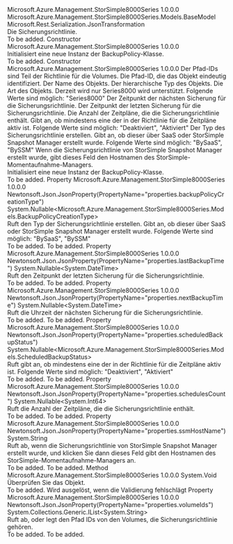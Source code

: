<Type Name="BackupPolicy" FullName="Microsoft.Azure.Management.StorSimple8000Series.Models.BackupPolicy">
  <TypeSignature Language="C#" Value="public class BackupPolicy : Microsoft.Azure.Management.StorSimple8000Series.Models.BaseModel" />
  <TypeSignature Language="ILAsm" Value=".class public auto ansi beforefieldinit BackupPolicy extends Microsoft.Azure.Management.StorSimple8000Series.Models.BaseModel" />
  <TypeSignature Language="DocId" Value="T:Microsoft.Azure.Management.StorSimple8000Series.Models.BackupPolicy" />
  <TypeSignature Language="VB.NET" Value="Public Class BackupPolicy&#xA;Inherits BaseModel" />
  <TypeSignature Language="F#" Value="type BackupPolicy = class&#xA;    inherit BaseModel" />
  <AssemblyInfo>
    <AssemblyName>Microsoft.Azure.Management.StorSimple8000Series</AssemblyName>
    <AssemblyVersion>1.0.0.0</AssemblyVersion>
  </AssemblyInfo>
  <Base>
    <BaseTypeName>Microsoft.Azure.Management.StorSimple8000Series.Models.BaseModel</BaseTypeName>
  </Base>
  <Interfaces />
  <Attributes>
    <Attribute>
      <AttributeName>Microsoft.Rest.Serialization.JsonTransformation</AttributeName>
    </Attribute>
  </Attributes>
  <Docs>
    <summary>
            Die Sicherungsrichtlinie.
            </summary>
    <remarks>To be added.</remarks>
  </Docs>
  <Members>
    <Member MemberName=".ctor">
      <MemberSignature Language="C#" Value="public BackupPolicy ();" />
      <MemberSignature Language="ILAsm" Value=".method public hidebysig specialname rtspecialname instance void .ctor() cil managed" />
      <MemberSignature Language="DocId" Value="M:Microsoft.Azure.Management.StorSimple8000Series.Models.BackupPolicy.#ctor" />
      <MemberSignature Language="VB.NET" Value="Public Sub New ()" />
      <MemberType>Constructor</MemberType>
      <AssemblyInfo>
        <AssemblyName>Microsoft.Azure.Management.StorSimple8000Series</AssemblyName>
        <AssemblyVersion>1.0.0.0</AssemblyVersion>
      </AssemblyInfo>
      <Parameters />
      <Docs>
        <summary>
            Initialisiert eine neue Instanz der BackupPolicy-Klasse.
            </summary>
        <remarks>To be added.</remarks>
      </Docs>
    </Member>
    <Member MemberName=".ctor">
      <MemberSignature Language="C#" Value="public BackupPolicy (System.Collections.Generic.IList&lt;string&gt; volumeIds, string id = null, string name = null, string type = null, Nullable&lt;Microsoft.Azure.Management.StorSimple8000Series.Models.Kind&gt; kind = null, Nullable&lt;DateTime&gt; nextBackupTime = null, Nullable&lt;DateTime&gt; lastBackupTime = null, Nullable&lt;long&gt; schedulesCount = null, Nullable&lt;Microsoft.Azure.Management.StorSimple8000Series.Models.ScheduledBackupStatus&gt; scheduledBackupStatus = null, Nullable&lt;Microsoft.Azure.Management.StorSimple8000Series.Models.BackupPolicyCreationType&gt; backupPolicyCreationType = null, string ssmHostName = null);" />
      <MemberSignature Language="ILAsm" Value=".method public hidebysig specialname rtspecialname instance void .ctor(class System.Collections.Generic.IList`1&lt;string&gt; volumeIds, string id, string name, string type, valuetype System.Nullable`1&lt;valuetype Microsoft.Azure.Management.StorSimple8000Series.Models.Kind&gt; kind, valuetype System.Nullable`1&lt;valuetype System.DateTime&gt; nextBackupTime, valuetype System.Nullable`1&lt;valuetype System.DateTime&gt; lastBackupTime, valuetype System.Nullable`1&lt;int64&gt; schedulesCount, valuetype System.Nullable`1&lt;valuetype Microsoft.Azure.Management.StorSimple8000Series.Models.ScheduledBackupStatus&gt; scheduledBackupStatus, valuetype System.Nullable`1&lt;valuetype Microsoft.Azure.Management.StorSimple8000Series.Models.BackupPolicyCreationType&gt; backupPolicyCreationType, string ssmHostName) cil managed" />
      <MemberSignature Language="DocId" Value="M:Microsoft.Azure.Management.StorSimple8000Series.Models.BackupPolicy.#ctor(System.Collections.Generic.IList{System.String},System.String,System.String,System.String,System.Nullable{Microsoft.Azure.Management.StorSimple8000Series.Models.Kind},System.Nullable{System.DateTime},System.Nullable{System.DateTime},System.Nullable{System.Int64},System.Nullable{Microsoft.Azure.Management.StorSimple8000Series.Models.ScheduledBackupStatus},System.Nullable{Microsoft.Azure.Management.StorSimple8000Series.Models.BackupPolicyCreationType},System.String)" />
      <MemberSignature Language="VB.NET" Value="Public Sub New (volumeIds As IList(Of String), Optional id As String = null, Optional name As String = null, Optional type As String = null, Optional kind As Nullable(Of Kind) = null, Optional nextBackupTime As Nullable(Of DateTime) = null, Optional lastBackupTime As Nullable(Of DateTime) = null, Optional schedulesCount As Nullable(Of Long) = null, Optional scheduledBackupStatus As Nullable(Of ScheduledBackupStatus) = null, Optional backupPolicyCreationType As Nullable(Of BackupPolicyCreationType) = null, Optional ssmHostName As String = null)" />
      <MemberSignature Language="F#" Value="new Microsoft.Azure.Management.StorSimple8000Series.Models.BackupPolicy : System.Collections.Generic.IList&lt;string&gt; * string * string * string * Nullable&lt;Microsoft.Azure.Management.StorSimple8000Series.Models.Kind&gt; * Nullable&lt;DateTime&gt; * Nullable&lt;DateTime&gt; * Nullable&lt;int64&gt; * Nullable&lt;Microsoft.Azure.Management.StorSimple8000Series.Models.ScheduledBackupStatus&gt; * Nullable&lt;Microsoft.Azure.Management.StorSimple8000Series.Models.BackupPolicyCreationType&gt; * string -&gt; Microsoft.Azure.Management.StorSimple8000Series.Models.BackupPolicy" Usage="new Microsoft.Azure.Management.StorSimple8000Series.Models.BackupPolicy (volumeIds, id, name, type, kind, nextBackupTime, lastBackupTime, schedulesCount, scheduledBackupStatus, backupPolicyCreationType, ssmHostName)" />
      <MemberType>Constructor</MemberType>
      <AssemblyInfo>
        <AssemblyName>Microsoft.Azure.Management.StorSimple8000Series</AssemblyName>
        <AssemblyVersion>1.0.0.0</AssemblyVersion>
      </AssemblyInfo>
      <Parameters>
        <Parameter Name="volumeIds" Type="System.Collections.Generic.IList&lt;System.String&gt;" />
        <Parameter Name="id" Type="System.String" />
        <Parameter Name="name" Type="System.String" />
        <Parameter Name="type" Type="System.String" />
        <Parameter Name="kind" Type="System.Nullable&lt;Microsoft.Azure.Management.StorSimple8000Series.Models.Kind&gt;" />
        <Parameter Name="nextBackupTime" Type="System.Nullable&lt;System.DateTime&gt;" />
        <Parameter Name="lastBackupTime" Type="System.Nullable&lt;System.DateTime&gt;" />
        <Parameter Name="schedulesCount" Type="System.Nullable&lt;System.Int64&gt;" />
        <Parameter Name="scheduledBackupStatus" Type="System.Nullable&lt;Microsoft.Azure.Management.StorSimple8000Series.Models.ScheduledBackupStatus&gt;" />
        <Parameter Name="backupPolicyCreationType" Type="System.Nullable&lt;Microsoft.Azure.Management.StorSimple8000Series.Models.BackupPolicyCreationType&gt;" />
        <Parameter Name="ssmHostName" Type="System.String" />
      </Parameters>
      <Docs>
        <param name="volumeIds">Der Pfad-IDs sind Teil der Richtlinie für die Volumes.</param>
        <param name="id">Die Pfad-ID, die das Objekt eindeutig identifiziert.</param>
        <param name="name">Der Name des Objekts.</param>
        <param name="type">Der hierarchische Typ des Objekts.</param>
        <param name="kind">Die Art des Objekts. Derzeit wird nur Series8000 wird unterstützt. Folgende Werte sind möglich: "Series8000"</param>
        <param name="nextBackupTime">Der Zeitpunkt der nächsten Sicherung für die Sicherungsrichtlinie.</param>
        <param name="lastBackupTime">Der Zeitpunkt der letzten Sicherung für die Sicherungsrichtlinie.</param>
        <param name="schedulesCount">Die Anzahl der Zeitpläne, die die Sicherungsrichtlinie enthält.</param>
        <param name="scheduledBackupStatus">Gibt an, ob mindestens eine der in der Richtlinie für die Zeitpläne aktiv ist. Folgende Werte sind möglich: "Deaktiviert", "Aktiviert"</param>
        <param name="backupPolicyCreationType">Der Typ des Sicherungsrichtlinie erstellen. Gibt an, ob dieser über SaaS oder StorSimple Snapshot Manager erstellt wurde. Folgende Werte sind möglich: "BySaaS", "BySSM"</param>
        <param name="ssmHostName">Wenn die Sicherungsrichtlinie von StorSimple Snapshot Manager erstellt wurde, gibt dieses Feld den Hostnamen des StorSimple-Momentaufnahme-Managers.</param>
        <summary>
            Initialisiert eine neue Instanz der BackupPolicy-Klasse.
            </summary>
        <remarks>To be added.</remarks>
      </Docs>
    </Member>
    <Member MemberName="BackupPolicyCreationType">
      <MemberSignature Language="C#" Value="public Nullable&lt;Microsoft.Azure.Management.StorSimple8000Series.Models.BackupPolicyCreationType&gt; BackupPolicyCreationType { get; protected set; }" />
      <MemberSignature Language="ILAsm" Value=".property instance valuetype System.Nullable`1&lt;valuetype Microsoft.Azure.Management.StorSimple8000Series.Models.BackupPolicyCreationType&gt; BackupPolicyCreationType" />
      <MemberSignature Language="DocId" Value="P:Microsoft.Azure.Management.StorSimple8000Series.Models.BackupPolicy.BackupPolicyCreationType" />
      <MemberSignature Language="VB.NET" Value="Public Property BackupPolicyCreationType As Nullable(Of BackupPolicyCreationType)" />
      <MemberSignature Language="F#" Value="member this.BackupPolicyCreationType : Nullable&lt;Microsoft.Azure.Management.StorSimple8000Series.Models.BackupPolicyCreationType&gt; with get, set" Usage="Microsoft.Azure.Management.StorSimple8000Series.Models.BackupPolicy.BackupPolicyCreationType" />
      <MemberType>Property</MemberType>
      <AssemblyInfo>
        <AssemblyName>Microsoft.Azure.Management.StorSimple8000Series</AssemblyName>
        <AssemblyVersion>1.0.0.0</AssemblyVersion>
      </AssemblyInfo>
      <Attributes>
        <Attribute>
          <AttributeName>Newtonsoft.Json.JsonProperty(PropertyName="properties.backupPolicyCreationType")</AttributeName>
        </Attribute>
      </Attributes>
      <ReturnValue>
        <ReturnType>System.Nullable&lt;Microsoft.Azure.Management.StorSimple8000Series.Models.BackupPolicyCreationType&gt;</ReturnType>
      </ReturnValue>
      <Docs>
        <summary>
            Ruft den Typ der Sicherungsrichtlinie erstellen. Gibt an, ob dieser über SaaS oder StorSimple Snapshot Manager erstellt wurde.
            Folgende Werte sind möglich: "BySaaS", "BySSM"
            </summary>
        <value>To be added.</value>
        <remarks>To be added.</remarks>
      </Docs>
    </Member>
    <Member MemberName="LastBackupTime">
      <MemberSignature Language="C#" Value="public Nullable&lt;DateTime&gt; LastBackupTime { get; protected set; }" />
      <MemberSignature Language="ILAsm" Value=".property instance valuetype System.Nullable`1&lt;valuetype System.DateTime&gt; LastBackupTime" />
      <MemberSignature Language="DocId" Value="P:Microsoft.Azure.Management.StorSimple8000Series.Models.BackupPolicy.LastBackupTime" />
      <MemberSignature Language="VB.NET" Value="Public Property LastBackupTime As Nullable(Of DateTime)" />
      <MemberSignature Language="F#" Value="member this.LastBackupTime : Nullable&lt;DateTime&gt; with get, set" Usage="Microsoft.Azure.Management.StorSimple8000Series.Models.BackupPolicy.LastBackupTime" />
      <MemberType>Property</MemberType>
      <AssemblyInfo>
        <AssemblyName>Microsoft.Azure.Management.StorSimple8000Series</AssemblyName>
        <AssemblyVersion>1.0.0.0</AssemblyVersion>
      </AssemblyInfo>
      <Attributes>
        <Attribute>
          <AttributeName>Newtonsoft.Json.JsonProperty(PropertyName="properties.lastBackupTime")</AttributeName>
        </Attribute>
      </Attributes>
      <ReturnValue>
        <ReturnType>System.Nullable&lt;System.DateTime&gt;</ReturnType>
      </ReturnValue>
      <Docs>
        <summary>
            Ruft den Zeitpunkt der letzten Sicherung für die Sicherungsrichtlinie.
            </summary>
        <value>To be added.</value>
        <remarks>To be added.</remarks>
      </Docs>
    </Member>
    <Member MemberName="NextBackupTime">
      <MemberSignature Language="C#" Value="public Nullable&lt;DateTime&gt; NextBackupTime { get; protected set; }" />
      <MemberSignature Language="ILAsm" Value=".property instance valuetype System.Nullable`1&lt;valuetype System.DateTime&gt; NextBackupTime" />
      <MemberSignature Language="DocId" Value="P:Microsoft.Azure.Management.StorSimple8000Series.Models.BackupPolicy.NextBackupTime" />
      <MemberSignature Language="VB.NET" Value="Public Property NextBackupTime As Nullable(Of DateTime)" />
      <MemberSignature Language="F#" Value="member this.NextBackupTime : Nullable&lt;DateTime&gt; with get, set" Usage="Microsoft.Azure.Management.StorSimple8000Series.Models.BackupPolicy.NextBackupTime" />
      <MemberType>Property</MemberType>
      <AssemblyInfo>
        <AssemblyName>Microsoft.Azure.Management.StorSimple8000Series</AssemblyName>
        <AssemblyVersion>1.0.0.0</AssemblyVersion>
      </AssemblyInfo>
      <Attributes>
        <Attribute>
          <AttributeName>Newtonsoft.Json.JsonProperty(PropertyName="properties.nextBackupTime")</AttributeName>
        </Attribute>
      </Attributes>
      <ReturnValue>
        <ReturnType>System.Nullable&lt;System.DateTime&gt;</ReturnType>
      </ReturnValue>
      <Docs>
        <summary>
            Ruft die Uhrzeit der nächsten Sicherung für die Sicherungsrichtlinie.
            </summary>
        <value>To be added.</value>
        <remarks>To be added.</remarks>
      </Docs>
    </Member>
    <Member MemberName="ScheduledBackupStatus">
      <MemberSignature Language="C#" Value="public Nullable&lt;Microsoft.Azure.Management.StorSimple8000Series.Models.ScheduledBackupStatus&gt; ScheduledBackupStatus { get; protected set; }" />
      <MemberSignature Language="ILAsm" Value=".property instance valuetype System.Nullable`1&lt;valuetype Microsoft.Azure.Management.StorSimple8000Series.Models.ScheduledBackupStatus&gt; ScheduledBackupStatus" />
      <MemberSignature Language="DocId" Value="P:Microsoft.Azure.Management.StorSimple8000Series.Models.BackupPolicy.ScheduledBackupStatus" />
      <MemberSignature Language="VB.NET" Value="Public Property ScheduledBackupStatus As Nullable(Of ScheduledBackupStatus)" />
      <MemberSignature Language="F#" Value="member this.ScheduledBackupStatus : Nullable&lt;Microsoft.Azure.Management.StorSimple8000Series.Models.ScheduledBackupStatus&gt; with get, set" Usage="Microsoft.Azure.Management.StorSimple8000Series.Models.BackupPolicy.ScheduledBackupStatus" />
      <MemberType>Property</MemberType>
      <AssemblyInfo>
        <AssemblyName>Microsoft.Azure.Management.StorSimple8000Series</AssemblyName>
        <AssemblyVersion>1.0.0.0</AssemblyVersion>
      </AssemblyInfo>
      <Attributes>
        <Attribute>
          <AttributeName>Newtonsoft.Json.JsonProperty(PropertyName="properties.scheduledBackupStatus")</AttributeName>
        </Attribute>
      </Attributes>
      <ReturnValue>
        <ReturnType>System.Nullable&lt;Microsoft.Azure.Management.StorSimple8000Series.Models.ScheduledBackupStatus&gt;</ReturnType>
      </ReturnValue>
      <Docs>
        <summary>
            Ruft gibt an, ob mindestens eine der in der Richtlinie für die Zeitpläne aktiv ist. Folgende Werte sind möglich: "Deaktiviert", "Aktiviert"
            </summary>
        <value>To be added.</value>
        <remarks>To be added.</remarks>
      </Docs>
    </Member>
    <Member MemberName="SchedulesCount">
      <MemberSignature Language="C#" Value="public Nullable&lt;long&gt; SchedulesCount { get; protected set; }" />
      <MemberSignature Language="ILAsm" Value=".property instance valuetype System.Nullable`1&lt;int64&gt; SchedulesCount" />
      <MemberSignature Language="DocId" Value="P:Microsoft.Azure.Management.StorSimple8000Series.Models.BackupPolicy.SchedulesCount" />
      <MemberSignature Language="VB.NET" Value="Public Property SchedulesCount As Nullable(Of Long)" />
      <MemberSignature Language="F#" Value="member this.SchedulesCount : Nullable&lt;int64&gt; with get, set" Usage="Microsoft.Azure.Management.StorSimple8000Series.Models.BackupPolicy.SchedulesCount" />
      <MemberType>Property</MemberType>
      <AssemblyInfo>
        <AssemblyName>Microsoft.Azure.Management.StorSimple8000Series</AssemblyName>
        <AssemblyVersion>1.0.0.0</AssemblyVersion>
      </AssemblyInfo>
      <Attributes>
        <Attribute>
          <AttributeName>Newtonsoft.Json.JsonProperty(PropertyName="properties.schedulesCount")</AttributeName>
        </Attribute>
      </Attributes>
      <ReturnValue>
        <ReturnType>System.Nullable&lt;System.Int64&gt;</ReturnType>
      </ReturnValue>
      <Docs>
        <summary>
            Ruft die Anzahl der Zeitpläne, die die Sicherungsrichtlinie enthält.
            </summary>
        <value>To be added.</value>
        <remarks>To be added.</remarks>
      </Docs>
    </Member>
    <Member MemberName="SsmHostName">
      <MemberSignature Language="C#" Value="public string SsmHostName { get; protected set; }" />
      <MemberSignature Language="ILAsm" Value=".property instance string SsmHostName" />
      <MemberSignature Language="DocId" Value="P:Microsoft.Azure.Management.StorSimple8000Series.Models.BackupPolicy.SsmHostName" />
      <MemberSignature Language="VB.NET" Value="Public Property SsmHostName As String" />
      <MemberSignature Language="F#" Value="member this.SsmHostName : string with get, set" Usage="Microsoft.Azure.Management.StorSimple8000Series.Models.BackupPolicy.SsmHostName" />
      <MemberType>Property</MemberType>
      <AssemblyInfo>
        <AssemblyName>Microsoft.Azure.Management.StorSimple8000Series</AssemblyName>
        <AssemblyVersion>1.0.0.0</AssemblyVersion>
      </AssemblyInfo>
      <Attributes>
        <Attribute>
          <AttributeName>Newtonsoft.Json.JsonProperty(PropertyName="properties.ssmHostName")</AttributeName>
        </Attribute>
      </Attributes>
      <ReturnValue>
        <ReturnType>System.String</ReturnType>
      </ReturnValue>
      <Docs>
        <summary>
            Ruft ab, wenn die Sicherungsrichtlinie von StorSimple Snapshot Manager erstellt wurde, und klicken Sie dann dieses Feld gibt den Hostnamen des StorSimple-Momentaufnahme-Managers an.
            </summary>
        <value>To be added.</value>
        <remarks>To be added.</remarks>
      </Docs>
    </Member>
    <Member MemberName="Validate">
      <MemberSignature Language="C#" Value="public virtual void Validate ();" />
      <MemberSignature Language="ILAsm" Value=".method public hidebysig newslot virtual instance void Validate() cil managed" />
      <MemberSignature Language="DocId" Value="M:Microsoft.Azure.Management.StorSimple8000Series.Models.BackupPolicy.Validate" />
      <MemberSignature Language="VB.NET" Value="Public Overridable Sub Validate ()" />
      <MemberSignature Language="F#" Value="abstract member Validate : unit -&gt; unit&#xA;override this.Validate : unit -&gt; unit" Usage="backupPolicy.Validate " />
      <MemberType>Method</MemberType>
      <AssemblyInfo>
        <AssemblyName>Microsoft.Azure.Management.StorSimple8000Series</AssemblyName>
        <AssemblyVersion>1.0.0.0</AssemblyVersion>
      </AssemblyInfo>
      <ReturnValue>
        <ReturnType>System.Void</ReturnType>
      </ReturnValue>
      <Parameters />
      <Docs>
        <summary>
            Überprüfen Sie das Objekt.
            </summary>
        <remarks>To be added.</remarks>
        <exception cref="T:Microsoft.Rest.ValidationException">
            Wird ausgelöst, wenn die Validierung fehlschlägt
            </exception>
      </Docs>
    </Member>
    <Member MemberName="VolumeIds">
      <MemberSignature Language="C#" Value="public System.Collections.Generic.IList&lt;string&gt; VolumeIds { get; set; }" />
      <MemberSignature Language="ILAsm" Value=".property instance class System.Collections.Generic.IList`1&lt;string&gt; VolumeIds" />
      <MemberSignature Language="DocId" Value="P:Microsoft.Azure.Management.StorSimple8000Series.Models.BackupPolicy.VolumeIds" />
      <MemberSignature Language="VB.NET" Value="Public Property VolumeIds As IList(Of String)" />
      <MemberSignature Language="F#" Value="member this.VolumeIds : System.Collections.Generic.IList&lt;string&gt; with get, set" Usage="Microsoft.Azure.Management.StorSimple8000Series.Models.BackupPolicy.VolumeIds" />
      <MemberType>Property</MemberType>
      <AssemblyInfo>
        <AssemblyName>Microsoft.Azure.Management.StorSimple8000Series</AssemblyName>
        <AssemblyVersion>1.0.0.0</AssemblyVersion>
      </AssemblyInfo>
      <Attributes>
        <Attribute>
          <AttributeName>Newtonsoft.Json.JsonProperty(PropertyName="properties.volumeIds")</AttributeName>
        </Attribute>
      </Attributes>
      <ReturnValue>
        <ReturnType>System.Collections.Generic.IList&lt;System.String&gt;</ReturnType>
      </ReturnValue>
      <Docs>
        <summary>
            Ruft ab, oder legt den Pfad IDs von den Volumes, die Sicherungsrichtlinie gehören.
            </summary>
        <value>To be added.</value>
        <remarks>To be added.</remarks>
      </Docs>
    </Member>
  </Members>
</Type>